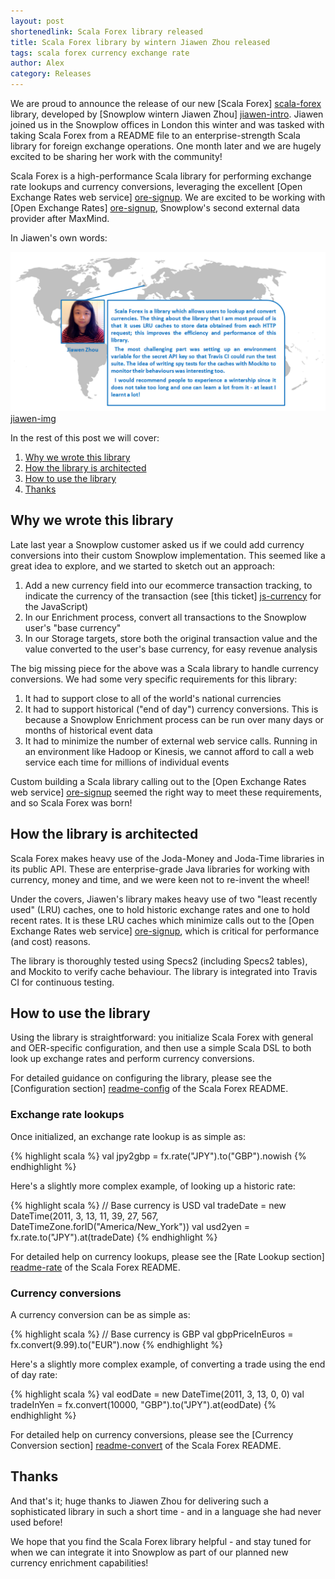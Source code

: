 ```yaml
---
layout: post
shortenedlink: Scala Forex library released
title: Scala Forex library by wintern Jiawen Zhou released
tags: scala forex currency exchange rate
author: Alex
category: Releases
---
```


We are proud to announce the release of our new [Scala Forex] [scala-forex] library, developed by [Snowplow wintern Jiawen Zhou] [jiawen-intro]. Jiawen joined us in the Snowplow offices in London this winter and was tasked with taking Scala Forex from a README file to an enterprise-strength Scala library for foreign exchange operations. One month later and we are hugely excited to be sharing her work with the community!

Scala Forex is a high-performance Scala library for performing exchange rate lookups and currency conversions, leveraging the excellent [Open Exchange Rates web service] [ore-signup]. We are excited to be working with [Open Exchange Rates] [ore-signup], Snowplow's second external data provider after MaxMind.

In Jiawen's own words:

![jiawen-img] [jiawen-img]

In the rest of this post we will cover:

1. [Why we wrote this library](/blog/2014/01/17/scala-forex-library-released/#rationale)
2. [How the library is architected](/blog/2014/01/17/scala-forex-library-released/#architecture)
3. [How to use the library](/blog/2014/01/17/scala-forex-library-released/#usage)
4. [Thanks](/blog/2014/01/17/scala-forex-library-released/#thanks)

<!--more-->

<div class="html">
<h2><a name="rationale">Why we wrote this library</a></h2>
</div>

Late last year a Snowplow customer asked us if we could add currency conversions into their custom Snowplow implementation. This seemed like a great idea to explore, and we started to sketch out an approach:

1. Add a new currency field into our ecommerce transaction tracking, to indicate the currency of the transaction (see [this ticket] [js-currency] for the JavaScript)
2. In our Enrichment process, convert all transactions to the Snowplow user's "base currency"
3. In our Storage targets, store both the original transaction value and the value converted to the user's base currency, for easy revenue analysis

The big missing piece for the above was a Scala library to handle currency conversions. We had some very specific requirements for this library:

1. It had to support close to all of the world's national currencies
2. It had to support historical ("end of day") currency conversions. This is because a Snowplow Enrichment process can be run over many days or months of historical event data
3. It had to minimize the number of external web service calls. Running in an environment like Hadoop or Kinesis, we cannot afford to call a web service each time for millions of individual events

Custom building a Scala library calling out to the [Open Exchange Rates web service] [ore-signup] seemed the right way to meet these requirements, and so Scala Forex was born!

<div class="html">
<h2><a name="architecture">How the library is architected</a></h2>
</div>

Scala Forex makes heavy use of the Joda-Money and Joda-Time libraries in its public API. These are enterprise-grade Java libraries for working with currency, money and time, and we were keen not to re-invent the wheel!

Under the covers, Jiawen's library makes heavy use of two "least recently used" (LRU) caches, one to hold historic exchange rates and one to hold recent rates. It is these LRU caches which minimize calls out to the [Open Exchange Rates web service] [ore-signup], which is critical for performance (and cost) reasons.

The library is thoroughly tested using Specs2 (including Specs2 tables), and Mockito to verify cache behaviour. The library is integrated into Travis CI for continuous testing.

<div class="html">
<h2><a name="usage">How to use the library</a></h2>
</div>

Using the library is straightforward: you initialize Scala Forex with general and OER-specific configuration, and then use a simple Scala DSL to both look up exchange rates and perform currency conversions.

For detailed guidance on configuring the library, please see the [Configuration section] [readme-config] of the Scala Forex README.

<div class="html">
<h3>Exchange rate lookups</h3>
</div>

Once initialized, an exchange rate lookup is as simple as:

{% highlight scala %}
val jpy2gbp = fx.rate("JPY").to("GBP").nowish
{% endhighlight %}

Here's a slightly more complex example, of looking up a historic rate:

{% highlight scala %}
// Base currency is USD
val tradeDate = new DateTime(2011, 3, 13, 11, 39, 27, 567, DateTimeZone.forID("America/New_York"))
val usd2yen = fx.rate.to("JPY").at(tradeDate)
{% endhighlight %}

For detailed help on currency lookups, please see the [Rate Lookup section] [readme-rate] of the Scala Forex README.

<div class="html">
<h3>Currency conversions</h3>
</div>

A currency conversion can be as simple as:

{% highlight scala %}
// Base currency is GBP
val gbpPriceInEuros = fx.convert(9.99).to("EUR").now
{% endhighlight %}

Here's a slightly more complex example, of converting a trade using the end of day rate:

{% highlight scala %}
val eodDate = new DateTime(2011, 3, 13, 0, 0)
val tradeInYen = fx.convert(10000, "GBP").to("JPY").at(eodDate)
{% endhighlight %}

For detailed help on currency conversions, please see the [Currency Conversion section] [readme-convert] of the Scala Forex README.

<div class="html">
<h2><a name="thanks">Thanks</a></h2>
</div>

And that's it; huge thanks to Jiawen Zhou for delivering such a sophisticated library in such a short time - and in a language she had never used before!

We hope that you find the Scala Forex library helpful - and stay tuned for when we can integrate it into Snowplow as part of our planned new currency enrichment capabilities!

[scala-forex]: https://github.com/snowplow/scala-forex
[ore-signup]: https://openexchangerates.org/signup?r=snowplow

[jiawen-intro]: /blog/2013/12/20/introducing-our-snowplow-winterns/
[jiawen-img]: /assets/img/blog/2014/01/jiawen-scala-forex.png

[js-currency]: https://github.com/snowplow/snowplow-javascript-tracker/issues/34

[readme-config]: https://github.com/snowplow/scala-forex#22-configuration
[readme-rate]: https://github.com/snowplow/scala-forex#31-rate-lookup
[readme-convert]: https://github.com/snowplow/scala-forex#32-currency-conversion
